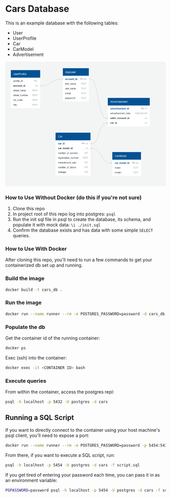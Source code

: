 # Cars Database

This is an example database with the following tables:

- User
- UserProfile
- Car
- CarModel
- Advertisement

![schema](/readme/schema.png)

### How to Use Without Docker (do this if you're not sure)

1. Clone this repo
2. In project root of this repo log into postgres: `psql`
3. Run the init sql file in psql to create the database, its schema, and populate it with mock data: `\i ./init.sql`
4. Confirm the database exists and has data with some simple `SELECT` queries.

### How to Use With Docker

After cloning this repo, you'll need to run a few commands to get your containerized db set up and running.

### Build the image
```bash
docker build -t cars_db .
```

### Run the image
```bash
docker run --name runner --rm -e POSTGRES_PASSWORD=password -d cars_db
```

### Populate the db
Get the container id of the running container:
```bash
docker ps
```
Exec (ssh) into the container:
```bash
docker exec -it <CONTAINER ID> bash
```

### Execute queries
From within the container, access the postgres repl:
```bash
psql -h localhost -p 5432 -U postgres -d cars 
```


## Running a SQL Script

If you want to directly connect to the container using your host machine's psql client, you'll need to expose a port:
```bash
docker run --name runner --rm -e POSTGRES_PASSWORD=password -p 5454:5432 -d cars_db
```

From there, if you want to execute a SQL script, run:
```bash
psql -h localhost -p 5454 -U postgres -d cars -f script.sql
```

If you get tired of entering your password each time, you can pass it in as an environment variable:
```bash
PGPASSWORD=password psql -h localhost -p 5454 -U postgres -d cars -f script.sql
```
